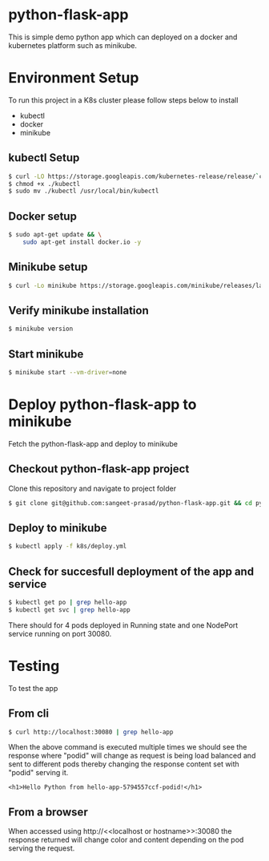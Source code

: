 # python-flask-app
This is simple demo python app which can deployed on a docker and kubernetes platform such as minikube. 

# Environment Setup 

To run this project in a K8s cluster please follow steps below to install 
- kubectl
- docker
- minikube

## kubectl Setup
```bash
$ curl -LO https://storage.googleapis.com/kubernetes-release/release/`curl -s https://storage.googleapis.com/kubernetes-release/release/stable.txt`/bin/linux/amd64/kubectl
$ chmod +x ./kubectl
$ sudo mv ./kubectl /usr/local/bin/kubectl
```

## Docker setup
```bash
$ sudo apt-get update && \
    sudo apt-get install docker.io -y
```

## Minikube setup
```bash
$ curl -Lo minikube https://storage.googleapis.com/minikube/releases/latest/minikube-linux-amd64 && chmod +x minikube && sudo mv minikube /usr/local/bin/
```

## Verify minikube installation
```bash
$ minikube version
```

## Start minikube 

```bash
$ minikube start --vm-driver=none
```

# Deploy python-flask-app to minikube 

Fetch the python-flask-app and deploy to minikube 

## Checkout python-flask-app project
Clone this repository and navigate to project folder

```bash
$ git clone git@github.com:sangeet-prasad/python-flask-app.git && cd python-flask-app
```
## Deploy to minikube

```bash
$ kubectl apply -f k8s/deploy.yml
```

## Check for succesfull deployment of the app and service
```bash
$ kubectl get po | grep hello-app
$ kubectl get svc | grep hello-app
```
There should for 4 pods deployed in Running state and one NodePort service running on port 30080.

# Testing
To test the app 

## From cli 
```bash
$ curl http://localhost:30080 | grep hello-app
```
When the above command is executed multiple times we should see the response where "podid" will change as request is being load balanced and sent to different pods thereby changing the response content set with "podid" serving it.
```
<h1>Hello Python from hello-app-5794557ccf-podid!</h1>
```

## From a browser
When accessed using http://\<\<localhost or hostname\>\>:30080 the response returned will change color and content depending on the pod serving the request.
